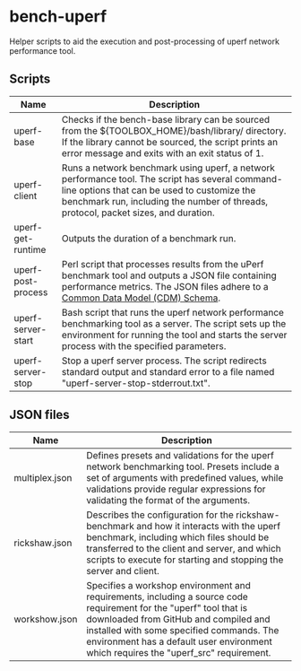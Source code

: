 # bench-uperf
Helper scripts to aid the execution and post-processing of uperf network performance tool.

## Scripts

Name | Description
-----|------------
uperf-base | Checks if the bench-base library can be sourced from the ${TOOLBOX_HOME}/bash/library/ directory. If the library cannot be sourced, the script prints an error message and exits with an exit status of 1.
uperf-client | Runs a network benchmark using uperf, a network performance tool. The script has several command-line options that can be used to customize the benchmark run, including the number of threads, protocol, packet sizes, and duration.
uperf-get-runtime | Outputs the duration of a benchmark run.
uperf-post-process | Perl script that processes results from the uPerf benchmark tool and outputs a JSON file containing performance metrics. The JSON files adhere to a [Common Data Model (CDM) Schema](https://github.com/perftool-incubator/CommonDataModel).
uperf-server-start | Bash script that runs the uperf network performance benchmarking tool as a server. The script sets up the environment for running the tool and starts the server process with the specified parameters.
uperf-server-stop | Stop a uperf server process. The script redirects standard output and standard error to a file named "uperf-server-stop-stderrout.txt".

## JSON files

Name | Description
-----|------------
multiplex.json | Defines presets and validations for the uperf network benchmarking tool. Presets include a set of arguments with predefined values, while validations provide regular expressions for validating the format of the arguments.
rickshaw.json | Describes the configuration for the rickshaw-benchmark and how it interacts with the uperf benchmark, including which files should be transferred to the client and server, and which scripts to execute for starting and stopping the server and client.
workshow.json | Specifies a workshop environment and requirements, including a source code requirement for the "uperf" tool that is downloaded from GitHub and compiled and installed with some specified commands. The environment has a default user environment which requires the "uperf_src" requirement.
